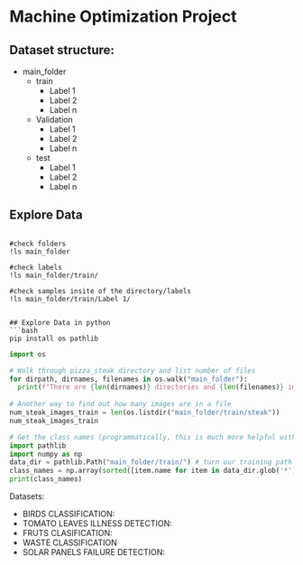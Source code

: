 # Machine Optimization Project

## Dataset structure:

* main_folder
  * train
    * Label 1
    * Label 2
    * Label n
  * Validation
    * Label 1
    * Label 2
    * Label n 
  * test
    * Label 1
    * Label 2
    * Label n

## Explore Data

```Linux

#check folders 
!ls main_folder

#check labels
!ls main_folder/train/

#check samples insite of the directory/labels
!ls main_folder/train/Label 1/
     

## Explore Data in python
```bash
pip install os pathlib 
```

```python
import os

# Walk through pizza_steak directory and list number of files
for dirpath, dirnames, filenames in os.walk("main_folder"):
  print(f"There are {len(dirnames)} directories and {len(filenames)} images in '{dirpath}'.")
  
# Another way to find out how many images are in a file
num_steak_images_train = len(os.listdir("main_folder/train/steak"))
num_steak_images_train

# Get the class names (programmatically, this is much more helpful with a longer list of classes)
import pathlib
import numpy as np
data_dir = pathlib.Path("main_folder/train/") # turn our training path into a Python path
class_names = np.array(sorted([item.name for item in data_dir.glob('*')])) # created a list of class_names from the subdirectories
print(class_names)

```
Datasets:

* BIRDS CLASSIFICATION: 
* TOMATO LEAVES ILLNESS DETECTION:
* FRUTS CLASIFICATION:
* WASTE CLASSIFICATION
* SOLAR PANELS FAILURE DETECTION:

